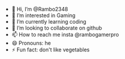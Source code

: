 - 👋 Hi, I’m @Rambo2348
- 👀 I’m interested in Gaming
- 🌱 I’m currently learning coding
- 💞️ I’m looking to collaborate on github
- 📫 How to reach me insta @rambogamerpro
- 😄 Pronouns: he
- ⚡ Fun fact: don't like vegetables 

<!---
Rambo2348/Rambo2348 is a ✨ special ✨ repository because its `README.md` (this file) appears on your GitHub profile.
You can click the Preview link to take a look at your changes.
--->
